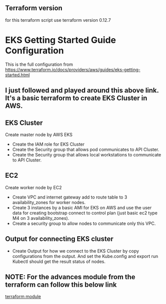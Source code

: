 ## Terraform version
for this terraform script use terraform version
0.12.7

# EKS Getting Started Guide Configuration

This is the full configuration from https://www.terraform.io/docs/providers/aws/guides/eks-getting-started.html


## I just followed and played around this above link. It's a basic terraform to create EKS Cluster in AWS. 

## EKS Cluster
Create master node by AWS EKS
- Create the IAM role for EKS Cluster 
- Create the Security group that allows pod communicates to API Cluster.
- Create the Security group that allows local workstations to communicate to API Cluster.


## EC2 
Create worker node by EC2
- Create VPC and internet gateway add to route table to 3 availability_zones for worker nodes. 
- Create 3 instances by a basic AMI for EKS on AWS and use the user data for creating bootstrap connect to control plan (just basic ec2 type M4 on 3 availability_zones).
- Create a security group to allow nodes to communicate only this VPC.

## Output for connecting EKS cluster
- Create Output for how we connect to the EKS Cluster by copy configurations from the output. And set the Kube.config and export run Kubectl should get the result status of nodes.

## NOTE: For the advances module from the terraform can follow this below link

[terraform module](https://github.com/terraform-aws-modules/terraform-aws-eks)


